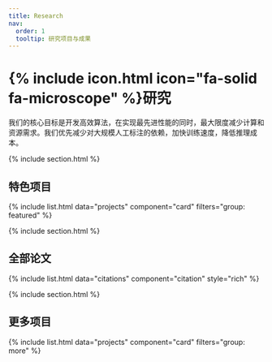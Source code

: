 ```yaml
---
title: Research
nav:
  order: 1
  tooltip: 研究项目与成果
---
```


# {% include icon.html icon="fa-solid fa-microscope" %}研究

我们的核心目标是开发高效算法，在实现最先进性能的同时，最大限度减少计算和资源需求。我们优先减少对大规模人工标注的依赖，加快训练速度，降低推理成本。

{% include section.html %}

## 特色项目

{% include list.html data="projects" component="card" filters="group: featured" %}

{% include section.html %}

## 全部论文

{% include list.html data="citations" component="citation" style="rich" %}

{% include section.html %}

## 更多项目

{% include list.html data="projects" component="card" filters="group: more" %}